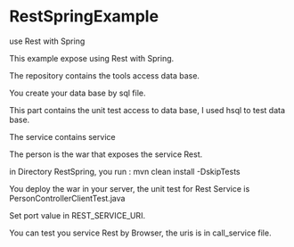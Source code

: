 # RestSpringExample
use Rest with Spring

This example expose using Rest with Spring.

The repository contains the tools access data base.

You create your data base by sql file.

This part contains the unit test access to data base, I used hsql to test data base.

The service contains service

The person is the war that exposes the service Rest.

in Directory RestSpring, you run : mvn clean install -DskipTests

You deploy the war in your server, the unit test for Rest Service is PersonControllerClientTest.java

Set port value in REST_SERVICE_URI.

You can test you service Rest by Browser, the uris is in call_service file.
